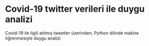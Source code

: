 # Covid-19 twitter verileri ile duygu analizi
 Covid-19 ile ilgili atılmış tweetler üzerinden, Python dilinde makine öğrenmesiyle duygu analizi
